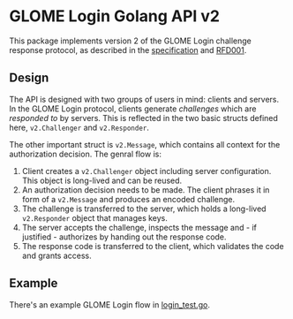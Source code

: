 # GLOME Login Golang API v2

This package implements version 2 of the GLOME Login challenge response
protocol, as described in the [specification](../../../docs/glome-login.md) and
[RFD001](../../../docs/rfd/001.md).

## Design

The API is designed with two groups of users in mind: clients and servers.
In the GLOME Login protocol, clients generate *challenges* which are
*responded to* by servers. This is reflected in the two basic structs defined
here, `v2.Challenger` and `v2.Responder`.

The other important struct is `v2.Message`, which contains all context for the
authorization decision. The genral flow is:

1. Client creates a `v2.Challenger` object including server configuration.
   This object is long-lived and can be reused.
2. An authorization decision needs to be made. The client phrases it in form of
   a `v2.Message` and produces an encoded challenge.
3. The challenge is transferred to the server, which holds a long-lived
   `v2.Responder` object that manages keys.
4. The server accepts the challenge, inspects the message and - if justified -
   authorizes by handing out the response code.
5. The response code is transferred to the client, which validates the code and
   grants access.

## Example

There's an example GLOME Login flow in [login_test.go](login_test.go).

